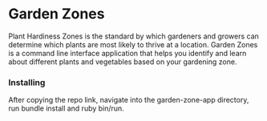 # Garden Zones

Plant Hardiness Zones is the standard by which gardeners and growers can determine which plants are most likely to thrive at a location. Garden Zones is a command line interface application that helps you identify and learn about different plants and vegetables based on your gardening zone.

### Installing

After copying the repo link, navigate into the garden-zone-app directory, run bundle install and ruby bin/run.

